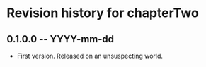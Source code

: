 # Revision history for chapterTwo

## 0.1.0.0 -- YYYY-mm-dd

* First version. Released on an unsuspecting world.
